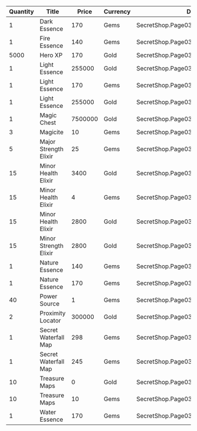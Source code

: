 | Quantity | Title | Price | Currency |  Dev Name |
| -------- | ----- | ----- | -------- |  -------- |
| 1 | Dark Essence | 170 | Gems | SecretShop.Page03.Reagent.49 |
| 1 | Fire Essence | 140 | Gems | SecretShop.Page03.UnderworldTrader.41 |
| 5000 | Hero XP | 170 | Gold | SecretShop.Page03.Misc.15 |
| 1 | Light Essence | 255000 | Gold | SecretShop.Page03.Reagent.39 |
| 1 | Light Essence | 170 | Gems | SecretShop.Page03.Reagent.53 |
| 1 | Light Essence | 255000 | Gold | SecretShop.Page03.Shard.13 |
| 1 | Magic Chest | 7500000 | Gold | SecretShop.Page03.CharShard.17 |
| 3 | Magicite | 10 | Gems | SecretShop.Page03.Ore.04 |
| 5 | Major Strength Elixir | 25 | Gems | SecretShop.Page03.Elixir.19 |
| 15 | Minor Health Elixir | 3400 | Gold | SecretShop.Page03.Elixir.12 |
| 15 | Minor Health Elixir | 4 | Gems | SecretShop.Page03.Elixir.17 |
| 15 | Minor Health Elixir | 2800 | Gold | SecretShop.Page03.UnderworldTraderGold.08 |
| 15 | Minor Strength Elixir | 2800 | Gold | SecretShop.Page03.UnderworldTraderGold.10 |
| 1 | Nature Essence | 140 | Gems | SecretShop.Page03.UnderworldTrader.43 |
| 1 | Nature Essence | 170 | Gems | SecretShop.Page03.UnderworldTrader.47 |
| 40 | Power Source | 1 | Gems | SecretShop.Page03.UnderworldTrader.49 |
| 2 | Proximity Locator | 300000 | Gold | SecretShop.Page03.Misc.11 |
| 1 | Secret Waterfall Map | 298 | Gems | SecretShop.Page03.TreasureMap.23 |
| 1 | Secret Waterfall Map | 245 | Gems | SecretShop.Page03.UnderworldTrader.60 |
| 10 | Treasure Maps | 0 | Gold | SecretShop.Page03.Free.22 |
| 10 | Treasure Maps | 10 | Gems | SecretShop.Page03.TreasureMap.13 |
| 1 | Water Essence | 170 | Gems | SecretShop.Page03.Reagent.48 |
